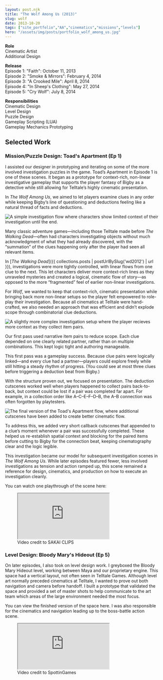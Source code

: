 ```yaml
---
layout: post.njk
title: "The Wolf Among Us (2013)"
slug: wolf
date: 2013-10-20
tags: ["site_portfolio","AA","cinematics","missions","levels"]
hero: "/assets/img/posts/portfolio_wolf_among_us.jpg"
---
```


**Role**  
Cinematic Artist  
Additional Design  

**Release**  
Episode 1: "Faith": October 11, 2013  
Episode 2: "Smoke & Mirrors": February 4, 2014  
Episode 3: "A Crooked Mile": April 8, 2014  
Episode 4: "In Sheep's Clothing": May 27, 2014  
Episode 5: "Cry Wolf": July 8, 2014   

**Responsibilities**  
Cinematic Design  
Level Design  
Puzzle Design  
Gameplay Scripting (LUA)  
Gameplay Mechanics Prototyping  

## Selected Work
### Mission/Puzzle Design: Toad's Apartment (Ep 1)

I assisted our designer in prototyping and iterating on some of the more involved investigation puzzles in the game. Toad’s Apartment in Episode 1 is one of these scenes. It began as a prototype for context-rich, non-linear investigative gameplay that supports the player fantasy of Bigby as a detective while still allowing for Telltale’s highly cinematic presentation.

In *The Wolf Among Us*, we aimed to let players examine clues in any order while keeping Bigby’s line of questioning and deductions feeling like a natural thread of facts and deductions.

<div class="side-by-side right v-top" style="--img-col: 20%;">
  <img src="/assets/img/posts/portfolio_wolf_flow1.png" alt="A simple investigation flow where characters show limited context of their investigation until the end.">
  <div>
    <p>
Many classic adventure games—including those Telltale made before <i>The Walking Dead</i>—often had characters investigating objects without much acknowledgment of what they had already discovered, with the “summation” of the clues happening only after the player had seen all relevant items.</p>
  </div>
</div>

In [*The Walking Dead*]({{ collections.posts | postUrlBySlug('wd2012') | url }}), investigations were more tightly controlled, with linear flows from one clue to the next. This let characters deliver more context-rich lines as they unraveled mysteries and created a logical, cinematic flow of story—as opposed to the more “fragmented” feel of earlier non-linear investigations.

For *Wolf*, we wanted to keep that context-rich, cinematic presentation while bringing back more non-linear setups so the player felt empowered to role-play their investigation. Because all cinematics at Telltale were hand-crafted, we also needed an approach that was efficient and didn’t explode scope through combinatorial clue deductions.

<div class="side-by-side right v-top" style="--img-col: 20%;">
  <img src="/assets/img/posts/portfolio_wolf_flow2.png" alt="A slightly more complex investigation setup where the player recieves more context as they collect item pairs.">
  <div>
    <p>
Our first pass used narrative item pairs to reduce scope. Each clue depended on one clearly related partner, rather than on multiple combinations. This kept logic tight and authoring manageable. </p>
  </div>
</div>

This first pass was a gameplay success. Because clue pairs were logically linked—and every clue had a partner—players could explore freely while still hitting a steady rhythm of progress. (You could see at most three clues before triggering a deduction beat from Bigby.)

With the structure proven out, we focused on presentation. The deduction cutscenes worked well when players happened to collect pairs back-to-back, but context could be lost if a pair was completed far apart. For example, in a collection order like A–C–E–F–D–B, the A–B connection was often forgotten by playtesters.

<div class="side-by-side right v-top" style="--img-col: 20%;">
  <img src="/assets/img/posts/portfolio_wolf_flow3.png" alt="The final version of the Toad's Apartment flow, where additional cutscenes have been added to create better cinematic flow.">
  <div>
    <p>
To address this, we added very short callback cutscenes that appended to a clue’s moment whenever a pair was successfully completed. These helped us re-establish spatial context and blocking for the paired items before cutting to Bigby for the connection beat, keeping cinematography clear and the logic legible.</p>
  </div>
</div>

This investigation became our model for subsequent investigation scenes in *The Wolf Among Us*. While later episodes featured fewer, less involved investigations as tension and action ramped up, this scene remained a reference for design, cinematics, and production on how to execute an investigation cleanly.

You can watch one playthrough of the scene here:

<figure class="figure-center">
  <div class="video-embed" data-ratio="16/9" style="--max: 800px;">
    <iframe
      src="https://www.youtube.com/embed/SmfT-Ly6YOY?si=dQJxZXkU_PLxkXWB&amp;start=110" 
      title="TWAU investigation at Toad's apartment"
      loading="lazy"
      allow="accelerometer; autoplay; clipboard-write; encrypted-media; gyroscope; picture-in-picture; web-share"
      referrerpolicy="strict-origin-when-cross-origin"
      allowfullscreen>
    </iframe>
  </div>
  <figcaption class="hero-caption">Video credit to SAKAI CLIPS</figcaption>
</figure>

### Level Design: Bloody Mary's Hideout (Ep 5)

On later episodes, I also took on level design work. I greyboxed the Bloody Mary Hideout level, working between Maya and our proprietary engine. This space had a vertical layout, not often seen in Telltale Games. Although level art normally preceded cinematics at Telltale, I wanted to prove out both navigation and camera before handoff. I built a prototype that validated the space and provided a set of master shots to help communicate to the art team which areas of the large environment needed the most focus.

You can view the finished version of the space here. I was also responsible for the cinematics and navigation leading up to the boss-battle action scene.

<figure class="figure-center">
  <div class="video-embed" data-ratio="16/9" style="--max: 800px;">
    <iframe
      src="https://www.youtube.com/embed/QyIqIu75MSU?si=XRqrK6ZGAkd2OkKo&amp;start=1367" 
      title="The Wolf Among Us - Full Episode 5: Cry Wolf HD [No Commentary]"
      loading="lazy"
      allow="accelerometer; autoplay; clipboard-write; encrypted-media; gyroscope; picture-in-picture; web-share"
      referrerpolicy="strict-origin-when-cross-origin"
      allowfullscreen>
    </iframe>
  </div>
  <figcaption class="hero-caption">Video credit to SpottinGames</figcaption>
</figure>
